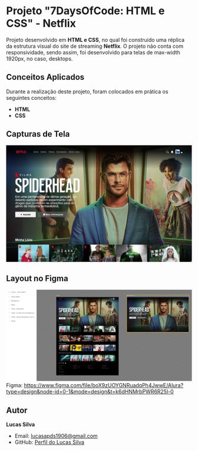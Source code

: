 # Projeto "7DaysOfCode: HTML e CSS" - Netflix

Projeto desenvolvido em **HTML e CSS**, no qual foi construido uma réplica da estrutura visual do site de streaming **Netflix**.
O projeto não conta com responsividade, sendo assim, foi desenvolvido para telas de max-width 1920px, no caso, desktops.

## Conceitos Aplicados

Durante a realização deste projeto, foram colocados em prática os seguintes conceitos:

- **HTML**
- **CSS**

## Capturas de Tela

![Captura de Desktop](https://github.com/lucasapds1906/7DaysOfCode-Netflix/blob/main/imagensReadme/layout-desktop.png)

## Layout no Figma

![Layout no Figma](https://github.com/lucasapds1906/7DaysOfCode-Netflix/blob/main/imagensReadme/figma.png)  
Figma: https://www.figma.com/file/boX9zUOYGNRuadqPh4JwwE/Alura?type=design&node-id=0-1&mode=design&t=k6dHNMrbPWR6R25l-0

## Autor

**Lucas Silva**
- Email: lucasapds1906@gmail.com
- GitHub: [Perfil do Lucas Silva](https://github.com/lucasapds1906)
